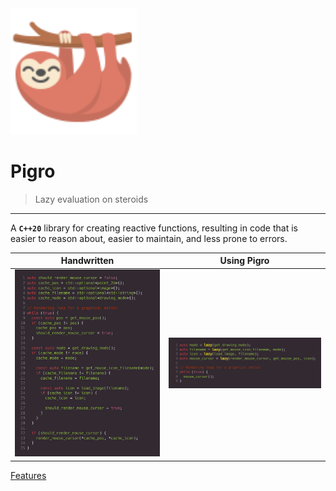 <img src='_media/logo.svg' alt='logo' width='40%' data-no-zoom />

# Pigro
> Lazy evaluation on steroids

---
A **`C++20`** library for creating reactive functions, resulting in code that is easier to reason about, easier to maintain, and less prone to errors.

Handwritten                     |           Using Pigro
:------------------------------:|:-------------------------------:
![](comparison-handwritten.png) | ![](comparison-using-pigro.png)

[Features](#features)
